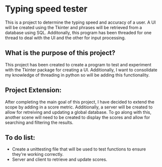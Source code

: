 # Typing speed tester

This is a project to determine the typing speed and accuracy of a user. A UI will be created using the Tkinter and phrases will be retrieved from a database using SQL. Additonally, this program has been threaded for one thread to deal with the UI and the other for input processing.

## What is the purpose of this project?

This project has been created to create a program to test and experiment with the Tkinter package for creating a UI. Additionally, I want to consolidate my knowledge of threading in python so will be adding this functionality.

## Project Extension:

After completing the main goal of this project, I have decided to extend the scope by adding in a score metric. Additionally, a server will be created to allow for retreiving and updating a global database. To go along with this, another scene will need to be created to display the scores and allow for searching and filtering the results.

## To do list:

 * Create a unittesting file that will be used to test functions to ensure they're working correctly.
 * Server and client to retrieve and update scores.
